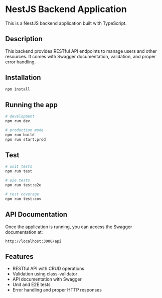 # NestJS Backend Application

This is a NestJS backend application built with TypeScript.

## Description

This backend provides RESTful API endpoints to manage users and other resources. It comes with Swagger documentation, validation, and proper error handling.

## Installation

```bash
npm install
```

## Running the app

```bash
# development
npm run dev

# production mode
npm run build
npm run start:prod
```

## Test

```bash
# unit tests
npm run test

# e2e tests
npm run test:e2e

# test coverage
npm run test:cov
```

## API Documentation

Once the application is running, you can access the Swagger documentation at:

```
http://localhost:3000/api
```

## Features

- RESTful API with CRUD operations
- Validation using class-validator
- API documentation with Swagger
- Unit and E2E tests
- Error handling and proper HTTP responses
